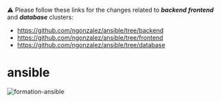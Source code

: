 
⚠️ Please follow these links for the changes related to ___backend___ ___frontend___ and ___database___ clusters:
 * https://github.com/ngonzalez/ansible/tree/backend
 * https://github.com/ngonzalez/ansible/tree/frontend
 * https://github.com/ngonzalez/ansible/tree/database

# ansible

![formation-ansible](https://user-images.githubusercontent.com/26479/113611957-81d90b80-964f-11eb-95c9-2fb0dfa3cb0b.png)
